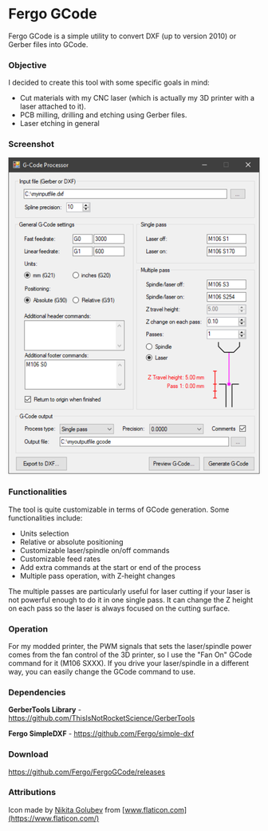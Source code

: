 # Fergo GCode

Fergo GCode is a simple utility to convert DXF (up to version 2010) or Gerber files into GCode.

### Objective

I decided to create this tool with some specific goals in mind:

- Cut materials with my CNC laser (which is actually my 3D printer with a laser attached to it).
- PCB milling, drilling and etching using Gerber files.
- Laser etching in general

### Screenshot

![Screenshot](https://raw.githubusercontent.com/Fergo/FergoGCode/master/screenshot.png "Screenshot")

### Functionalities

The tool is quite customizable in terms of GCode generation. Some functionalities include:

- Units selection
- Relative or absolute positioning
- Customizable laser/spindle on/off commands
- Customizable feed rates
- Add extra commands at the start or end of the process
- Multiple pass operation, with Z-height changes

The multiple passes are particularly useful for laser cutting if your laser is not powerful enough to do it in one single pass. It can change the Z height on each pass so the laser is always focused on the cutting surface.

### Operation

For my modded printer, the PWM signals that sets the laser/spindle power comes from the fan control of the 3D printer, so I use the "Fan On" GCode command for it (M106 SXXX). If you drive your laser/spindle in a different way, you can easily change the GCode command to use.

### Dependencies

**GerberTools Library** - https://github.com/ThisIsNotRocketScience/GerberTools

**Fergo SimpleDXF** - https://github.com/Fergo/simple-dxf

### Download

https://github.com/Fergo/FergoGCode/releases

### Attributions

Icon made by [Nikita Golubev](https://www.flaticon.com/authors/nikita-golubev) from [www.flaticon.com](https://www.flaticon.com/) 

